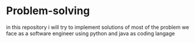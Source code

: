 # Problem-solving
in this repository i will try to implement solutions of most of the problem we face as a software engineer using python and java as coding langage
